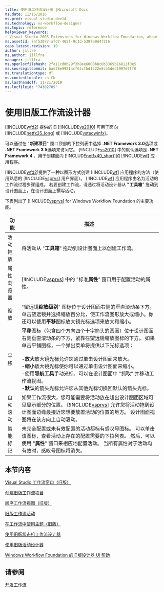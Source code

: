 ```yaml
---
title: 使用旧工作流设计器 |Microsoft Docs
ms.date: 11/15/2016
ms.prod: visual-studio-dev14
ms.technology: vs-workflow-designer
ms.topic: reference
helpviewer_keywords:
- Visual Studio 2005 Extensions for Windows Workflow Foundation, about
ms.assetid: 7af53077-afd7-465f-9c1d-b387e9d4f216
caps.latest.revision: 10
author: jillre
ms.author: jillfra
manager: jillfra
ms.openlocfilehash: 2fa11cd0b29f3b8ee6008b8c0b3369b16812f0e5
ms.sourcegitcommit: bad28e99214cf62cfbd1222e8cb5ded1997d7ff0
ms.translationtype: MT
ms.contentlocale: zh-CN
ms.lasthandoff: 11/21/2019
ms.locfileid: "74302789"
---
```

# <a name="using-the-legacy-workflow-designer"></a>使用旧版工作流设计器
[!INCLUDE[wfd2](../includes/wfd2-md.md)] 提供的旧 [!INCLUDE[vs2010](../includes/vs2010-md.md)] 可用于面向 [!INCLUDE[netfx35_long](../includes/netfx35-long-md.md)] 或 [!INCLUDE[vstecwinfx](../includes/vstecwinfx-md.md)]。

 可以通过在 "**新建项目**" 窗口顶部的下拉列表中选择 **.NET Framework 3.0**选项或 **.NET Framework 3.5**选项来访问它。 [!INCLUDE[vs2010](../includes/vs2010-md.md)] 中的默认选项是 **.NET Framework 4** ，用于创建面向 [!INCLUDE[netfx40_short](../includes/netfx40-short-md.md)]的 [!INCLUDE[wf](../includes/wf-md.md)] 应用程序。

 [!INCLUDE[wfd2](../includes/wfd2-md.md)]提供了一种以图形方式创建 [!INCLUDE[wf](../includes/wf-md.md)] 应用程序的方法（使用熟悉的 [!INCLUDE[vsprvs](../includes/vsprvs-md.md)] 用户界面）。 [!INCLUDE[wf](../includes/wf-md.md)] 应用程序由名为活动的工作流过程步骤组成。 若要创建工作流，请通过将活动设计器从 **"工具箱**" 拖动到设计图面上，在设计图面上撰写活动。

 下表列出了 [!INCLUDE[vsprvs](../includes/vsprvs-md.md)] for Windows Workflow Foundation 的主要功能。

|功能|描述|
|-------------|-----------------|
|活动拖放|将活动从 "**工具箱**" 拖动到设计图面上以创建工作流。|
|属性浏览器|[!INCLUDE[vsprvs](../includes/vsprvs-md.md)] 中的 "标准**属性**" 窗口用于配置活动的属性。|
|缩放|"望远镜**缩放级别**" 图标位于设计图面右侧的垂直滚动条下方。 单击望远镜并选择缩放百分比，使工作流图形放大或缩小。你还可以使用**平移**图标放大镜光标选项来放大和缩小。|
|平移|**平移**图标（包含四个方向四个十字箭头的圆圈）位于设计图面右侧垂直滚动条的下方，紧靠在望远镜缩放图标的下方。 如果单击平铺图标，一个弹出菜单将提供以下光标选项：<br /><br /> -**放大**放大镜光标允许您通过单击设计图面来放大。<br />-**缩小**放大镜光标使你可以通过单击设计图面来缩小。<br />-使用**导航工具**手动光标，可以在设计图面中 "抓取" 并移动工作流视图。<br />-**默认**的箭头光标允许您从其他光标切换回默认的箭头光标。|
|自动滚动|如果工作流很大，您可能需要将活动放在超出设计图面区域可见显示部分的位置。 [!INCLUDE[vsprvs](../includes/vsprvs-md.md)] 允许您将活动拖到设计图面边缘最接近您想要放置活动的位置的地方。 设计图面视图将在该方向上自动滚动。|
|智能标记|未完全配置或未有效配置的活动都标有感叹号图标。 可以单击该图标，查看活动上存在的配置需要的下拉列表。 然后，可以使用 "**属性**" 窗口来相应地配置活动。 当所有属性对于活动均有效时，感叹号图标将消失。|

## <a name="in-this-section"></a>本节内容
 [Visual Studio 工作流窗口（旧版）](../workflow-designer/visual-studio-workflow-windows-legacy.md)

 [创建旧版工作流项目](../workflow-designer/creating-legacy-workflow-projects.md)

 [顺序工作流视图（旧版）](../workflow-designer/sequential-workflow-views-legacy.md)

 [旧版工作流活动](../workflow-designer/legacy-workflow-activities.md)

 [在工作流中使用主题（旧版）](../workflow-designer/using-themes-in-workflows-legacy.md)

 [使用旧版状态机工作流设计器](../workflow-designer/using-the-legacy-state-machine-workflow-designer.md)

 [使用旧版活动设计器](../workflow-designer/using-the-legacy-activity-designer.md)

 [Windows Workflow Foundation 的旧版设计器 UI 帮助](../workflow-designer/legacy-designer-for-windows-workflow-foundation-ui-help.md)

## <a name="see-also"></a>请参阅
 [开发工作流](https://go.microsoft.com/fwlink?LinkID=65010)